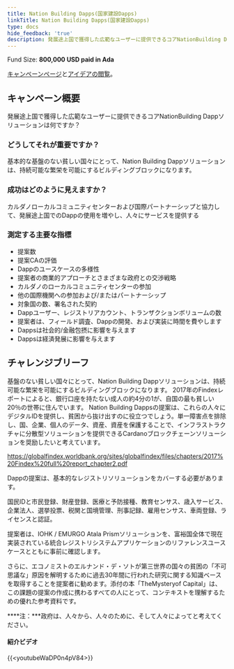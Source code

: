 ```yaml
---
title: Nation Building Dapps(国家建設Dapps)
linkTitle: Nation Building Dapps(国家建設Dapps)
type: docs
hide_feedback: 'true'
description: 発展途上国で獲得した広範なユーザーに提供できるコアNationBuilding Dappソリューションは何ですか？
---
```


Fund Size: **800,000 USD paid in Ada**

[キャンペーンページ](https://cardano.ideascale.com/c/idea/383828)と[アイデアの閲覧]()。

## キャンペーン概要

発展途上国で獲得した広範なユーザーに提供できるコアNationBuilding Dappソリューションは何ですか？

### どうしてそれが重要ですか？

基本的な基盤のない貧しい国々にとって、Nation Building Dappソリューションは、持続可能な繁栄を可能にするビルディングブロックになります。

### 成功はどのように見えますか？

カルダノローカルコミュニティセンターおよび国際パートナーシップと協力して、発展途上国でのDappの使用を増やし、人々にサービスを提供する

### 測定する主要な指標

- 提案数
- 提案CAの評価
- Dappのユースケースの多様性
- 提案者の商業的アプローチとさまざまな政府との交渉戦略
- カルダノのローカルコミュニティセンターの参加
- 他の国際機関への参加および/またはパートナーシップ
- 対象国の数、署名された契約
- Dappユーザー、レジストリアカウント、トランザクションボリュームの数
- 提案者は、フィールド調査、Dappの開発、および実装に時間を費やします
- Dappsは社会的/金融包摂に影響を与えます
- Dappsは経済発展に影響を与えます

## チャレンジブリーフ

基盤のない貧しい国々にとって、Nation Building Dappソリューションは、持続可能な繁栄を可能にするビルディングブロックになります。 2017年のFindexレポートによると、銀行口座を持たない成人の約4分の1が、自国の最も貧しい20％の世帯に住んでいます。 Nation Building Dappsの提案は、これらの人々にデジタルIDを提供し、貧困から抜け出すのに役立つでしょう。単一障害点を排除し、国、企業、個人のデータ、資産、資産を保護することで、インフラストラクチャに分散型ソリューションを提供できるCardanoブロックチェーンソリューションを奨励したいと考えています。

https://globalfindex.worldbank.org/sites/globalfindex/files/chapters/2017%20Findex%20full%20report_chapter2.pdf

Dappの提案は、基本的なレジストリソリューションをカバーする必要があります。

国民IDと市民登録、財産登録、医療と予防接種、教育センサス、歳入サービス、企業法人、選挙投票、税関と国境管理、刑事記録、雇用センサス、車両登録、ライセンスと認証。

提案者は、IOHK / EMURGO Atala Prismソリューションを、富裕国全体で現在実装されている統合レジストリシステムアプリケーションのリファレンスユースケースとともに事前に確認します。

さらに、エコノミストのエルナンド・デ・ソトが第三世界の国々の貧困の「不可思議な」原因を解明するために過去30年間に行われた研究に関する知識ベースを取得することを提案者に勧めます。添付の本「TheMysteryof Capital」は、この課題の提案の作成に携わるすべての人にとって、コンテキストを理解するための優れた参考資料です。

****注：***政府は、人々から、人々のために、そして人々によってと考えてください。

#### 紹介ビデオ

{{&lt;youtubeWaDP0n4pV84&gt;}}
